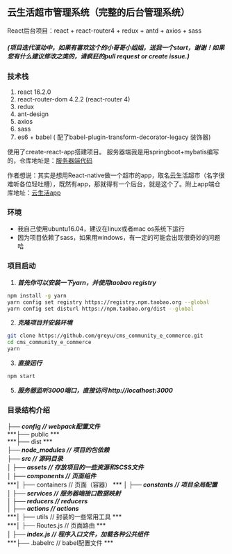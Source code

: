 ## 云生活超市管理系统（完整的后台管理系统）
React后台项目：react + react-router4 + redux + antd + axios + sass
##### (项目迭代滚动中，如果有喜欢这个的小哥哥小姐姐，送我一个start，谢谢！如果您有什么建议修改之类的，请疯狂的pull request or create issue.)

### 技术栈
1. react 16.2.0
2. react-router-dom 4.2.2 (react-router 4)
3. redux
4. ant-design
5. axios
6. sass
7. es6 + babel ( 配了babel-plugin-transform-decorator-legacy 装饰器)

使用了create-react-app搭建项目。 服务器端我是用springboot+mybatis编写的，仓库地址是：[服务器端代码](https://github.com/greyu/backend_cloud_commodity)

作者想说：其实是想用React-native做一个超市的app，取名云生活超市（名字很难听各位轻吐槽），既然有app，那就得有一个后台，就是这个了。附上app端仓库地址：[云生活app](https://github.com/greyu/community_e_commerce)

### 环境
* 我自己使用ubuntu16.04，建议在linux或者mac os系统下运行
* 因为项目依赖了sass，如果用windows，有一定的可能会出现很奇妙的问题哈

### 项目启动
1. ***首先你可以安装一下yarn，并使用taobao registry***
```bash
npm install -g yarn
yarn config set registry https://registry.npm.taobao.org --global
yarn config set disturl https://npm.taobao.org/dist --global
```
2. ***克隆项目并安装环境***
```bash
git clone https://github.com/greyu/cms_community_e_commerce.git
cd cms_community_e_commerce
yarn
```
3. ***直接运行***
```bash
npm start
```
5. ***服务器监听3000端口，直接访问 http://localhost:3000***

### 目录结构介绍
***├── config                              // webpack配置文件***  
***├── public                              ***  
***├── dist                                ***  
***├── node_modules                        // 项目的包依赖***  
***├── src                                 // 源码目录***  
***│   ├── assets                          // 存放项目的一些资源和SCSS文件***  
***│   ├── components                      // 页面组件***  
***│   ├── containers                      // 页面（容器） ***
***│   ├── constants                       // 项目全局配置***  
***│   ├── services                        // 服务器端接口数据映射***  
***│   ├── reducers                        // reducers***  
***│   ├── actions                         // actions***  
***│   ├── utils                           // 封装的一些常用工具 ***  
***│   ├── Routes.js                       // 页面路由 ***  
***│   ├── index.js                        // 程序入口文件，加载各种公共组件***  
***├── .babelrc                            // babel配置文件 ***  
